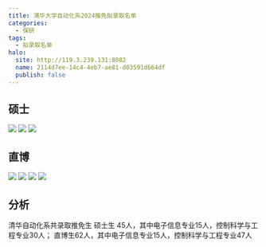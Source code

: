 ```yaml
---
title: 清华大学自动化系2024推免拟录取名单
categories:
  - 保研
tags:
  - 拟录取名单
halo:
  site: http://119.3.239.131:8082
  name: 2114d7ee-14c4-4eb7-ae81-d03591d664df
  publish: false
---
```


## 硕士

![](https://pic.imgdb.cn/item/6548b572c458853aefc154a0.png)
![](https://pic.imgdb.cn/item/6548b572c458853aefc1552d.png)
![](https://pic.imgdb.cn/item/6548b573c458853aefc15564.png)


## 直博

![](https://pic.imgdb.cn/item/6548b573c458853aefc155d8.png)
![](https://pic.imgdb.cn/item/6548b573c458853aefc1566d.png)
![](https://pic.imgdb.cn/item/6548b5a7c458853aefc1c2ec.png)
![](https://pic.imgdb.cn/item/6548b5a7c458853aefc1c314.png)

## 分析

清华自动化系共录取推免生 硕士生 45人，其中电子信息专业15人，控制科学与工程专业30人；
直博生62人，其中电子信息专业15人，控制科学与工程专业47人